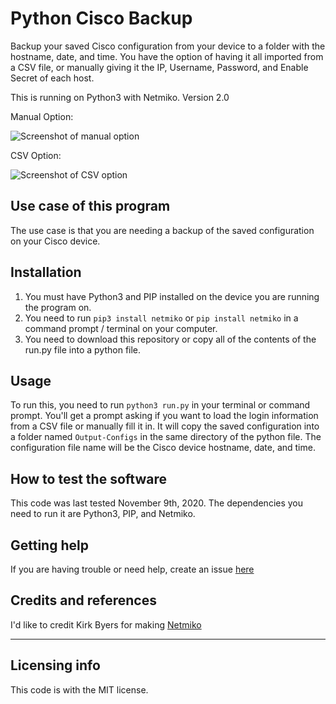 # Python Cisco Backup

Backup your saved Cisco configuration from your device to a folder with the hostname, date, and time. You have the option of having it all imported from a CSV file, or manually giving it the IP, Username, Password, and Enable Secret of each host.

This is running on Python3 with Netmiko.
Version 2.0



Manual Option:

![Screenshot of manual option](https://i.imgur.com/7SyRGe6.png)


CSV Option:

![Screenshot of CSV option](https://i.imgur.com/NOuNLoB.png)


## Use case of this program

The use case is that you are needing a backup of the saved configuration on your Cisco device.

## Installation

1. You must have Python3 and PIP installed on the device you are running the program on.
2. You need to run `pip3 install netmiko` or `pip install netmiko` in a command prompt / terminal on your computer.
3. You need to download this repository or copy all of the contents of the run.py file into a python file.

## Usage

To run this, you need to run `python3 run.py` in your terminal or command prompt. You'll get a prompt asking if you want to load the login information from a CSV file
or manually fill it in.
It will copy the saved configuration into a folder named `Output-Configs` in the same directory of the python file. The configuration file name will be the Cisco device hostname, date, and time.

## How to test the software

This code was last tested November 9th, 2020. The dependencies you need to run it are Python3, PIP, and Netmiko.

## Getting help

If you are having trouble or need help, create an issue [here](https://github.com/alexmunoz905/Python-Cisco-Backup/issues)

## Credits and references

I'd like to credit Kirk Byers for making [Netmiko](https://github.com/ktbyers/netmiko)

----

## Licensing info

This code is with the MIT license.
